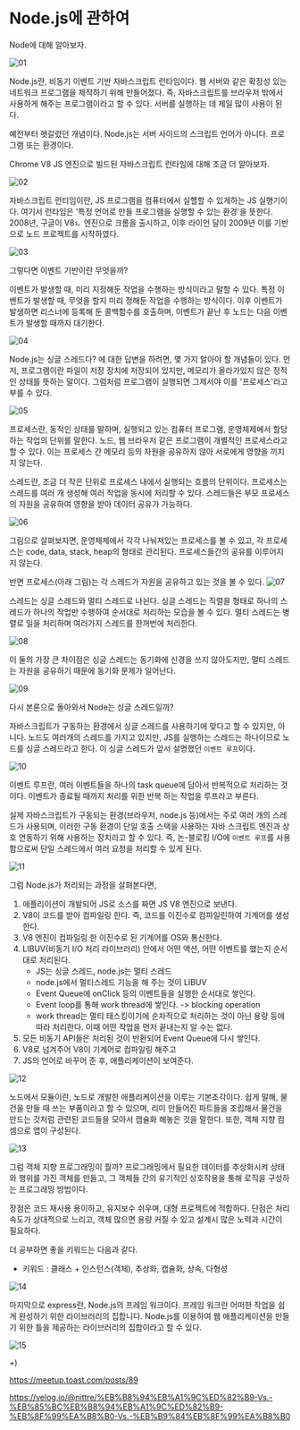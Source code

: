 # Node.js에 관하여

Node에 대해 알아보자.

![01](https://github.com/cue28/TIL/raw/main/assets/images/nodejs/nodejs.002.jpeg)

Node.js란, 비동기 이벤트 기반 자바스크립트 런타임이다. 웹 서버와 같은 확장성 있는 네트워크 프로그램을 제작하기 위해 만들어졌다. 즉, 자바스크립트를 브라우저 밖에서 사용하게 해주는 프로그램이라고 할 수 있다. 서버를 실행하는 데 제일 많이 사용이 된다.

예전부터 헷갈렸던 개념이다. Node.js는 서버 사이드의 스크립트 언어가 아니다. 프로그램 또는 환경이다.

Chrome V8 JS 엔진으로 빌드된 자바스크립트 런타임에 대해 조금 더 알아보자.

![02](https://github.com/cue28/TIL/raw/main/assets/images/nodejs/nodejs.003.jpeg)

자바스크립트 런티임이란, JS 프로그램을 컴퓨터에서 실핼할 수 있게하는 JS 실행기이다. 여기서 런타임은 '특정 언어로 만들 프로그램을 실행할 수 있는 환경'을 뜻한다. 2008년, 구글이 V8ㄴ 엔진으로 크롬을 출시하고, 이후 라이언 달이 2009년 이를 기반으로 노드 프로젝트를 시작하였다.

![03](https://github.com/cue28/TIL/raw/main/assets/images/nodejs/nodejs.004.jpeg)

그렇다면 이벤트 기반이란 무엇을까? 

이벤트가 발생할 때, 미리 지정해둔 작업을 수행하는 방식이라고 말할 수 있다. 특정 이벤트가 발생할 때, 무엇을 할지 미리 정해둔 작업을 수행하는 방식이다. 이후 이벤트가 발생하면 리스너에 등록해 둔 콜백함수를 호출하며, 이벤트가 끝난 후 노드는 다음 이벤트가 발생할 때까지 대기한다.

![04](https://github.com/cue28/TIL/raw/main/assets/images/nodejs/nodejs.005.jpeg)

Node.js는 싱글 스레드다? 에 대한 답변을 하려면, 몇 가지 알아야 할 개념들이 있다. 먼저, 프로그램이란 파일이 저장 장치에 저장되어 있지만, 메모리가 올라가있지 않은 정적인 상태를 뜻하는 말이다. 그럼처럼 프로그램이 실행되면 그제서야 이를 '프로세스'라고 부를 수 있다.

![05](https://github.com/cue28/TIL/raw/main/assets/images/nodejs/nodejs.006.jpeg)

프로세스란, 동적인 상태를 말하며, 실행되고 있는 컴퓨터 프로그램, 운영체제에서 할당하는 작업의 단위를 말한다. 노드, 웹 브라우저 같은 프로그램이 개별적인 프로세스라고 할 수 있다. 이는 프로세스 간 메모리 등의 자원을 공유하지 않아 서로에게 영향을 끼치지 않는다.

스레드란, 조금 더 작은 단위로 프로세스 내에서 실행되는 흐름의 단위이다. 프로세스는 스레드를 여러 개 생성해 여러 작업을 동시에 처리할 수 있다. 스레드들은 부모 프로세스의 자원을 공유하여 영향을 받아 데이터 공유가 가능하다.

![06](https://github.com/cue28/TIL/raw/main/assets/images/nodejs/nodejs.007.jpeg)

그림으로 살펴보자면, 운영체제에서 각각 나눠져있는 프로세스를 볼 수 있고, 각 프로세스는 code, data, stack, heap의 형태로 관리된다. 프로세스들간의 공유를 이루어지지 않는다.

반면 프로세스(아래 그림)는 각 스레드가 자원을 공유하고 있는 것을 볼 수 있다.
![07](https://github.com/cue28/TIL/raw/main/assets/images/nodejs/nodejs.008.jpeg)

스레드는 싱글 스레드와 멀티 스레드로 나뉜다. 싱글 스레드는 직렬을 형태로 하나의 스레드가 하나의 작업만 수행하여 순서대로 처리하는 모습을 볼 수 있다. 멀티 스레드는 병렬로 일을 처리하며 여러가지 스레드를 한꺼번에 처리한다.

![08](https://github.com/cue28/TIL/raw/main/assets/images/nodejs/nodejs.009.jpeg)

이 둘의 가장 큰 차이점은 싱글 스레드는 동기화에 신경을 쓰지 않아도지만, 멀티 스레드는 자원을 공유하기 때문에 동기화 문제가 일어난다.

![09](https://github.com/cue28/TIL/raw/main/assets/images/nodejs/nodejs.010.jpeg)



다시 본론으로 돌아와서 Node는 싱글 스레드일까?

자바스크립트가 구동하는 환경에서 싱글 스레드를 사용하기에 맞다고 할 수 있지만, 아니다. 노드도 여러개의 스레드를 가지고 있지만, JS를 실행하는 스레드는 하나이므로 노드를 싱글 스레드라고 한다. 이 싱글 스레드가 앞서 설명했던 `이벤트 루프`이다.

![10](https://github.com/cue28/TIL/raw/main/assets/images/nodejs/nodejs.011.jpeg)

이벤트 루프란, 여러 이벤트들을 하나의 task queue에 담아서 반복적으로 처리하는 것이다. 이벤트가 종료될 때까지 처리를 위한 반복 하는 작업을 루프라고 부른다.

실제 자바스크립트가 구동되는 환경(브라우저, node.js 등)에서는 주로 여러 개의 스레드가 사용되며, 이러한 구동 환경이 단일 호출 스택을 사용하는 자바 스크립트 엔진과 상호 연동하기 위해 사용하는 장치라고 할 수 있다. 즉, 논-블로킹 I/O에 `이벤트 루프`를 사용함으로써 단일 스레드에서 여러 요청을 처리할 수 있게 된다.

![11](https://github.com/cue28/TIL/raw/main/assets/images/nodejs/nodejs.012.jpeg)

그럼 Node.js가 처리되는 과정을 살펴본다면,

1. 애플리이션이 개발되어 JS로 소스를 짜면 JS V8 엔진으로 보낸다.
2. V8이 코드를 받아 컴파일링 한다. 즉, 코드를 이진수로 컴파일린하여 기계어를 생성한다.
3. V8 엔진이 컴파일링 한 이진수로 된 기계어를 OS와 통신한다.
4. LIBUV(비동기 I/O 처리 라이브러리) 안에서 어떤 액션, 어떤 이벤트를 했는지 순서대로 처리된다.
    - JS는 싱글 스레드, node.js는 멀티 스레드
    - node.js에서 멀티스레드 기능을 해 주는 것이 LIBUV
    - Event Queue에 onClick 등의 이벤트들을 실행한 순서대로 쌓인다.
    - Event loop를 통해 work thread에 쌓인다. -> blocking operation
    - work thread는 멀티 태스킹이기에 순차적으로 처리하는 것이 아닌 용량 등에 따라 처리한다. 이때 어떤 작업을 먼저 끝내는지 알 수는 없다.
5. 모든 비동기 API들은 처리된 것이 반환되어 Event Queue에 다시 쌓인다.
6. V8로 넘겨주어 V8이 기계어로 컴파일링 해주고
7. JS의 언어로 바꾸어 준 후, 애플리케이션이 보여준다.

![12](https://github.com/cue28/TIL/raw/main/assets/images/nodejs/nodejs.013.jpeg)

노드에서 모듈이란, 노드로 개발한 애플리케이션을 이루는 기본조각이다. 쉽게 말해, 물건을 만들 때 쓰는 부품이라고 할 수 있으며, 리미 만들어진 파트들을 조립해서 물건을 만드는 것처럼 관련된 코드들을 모아서 캡슐화 해놓은 것을 말한다. 또한, 객체 지향 컴셈으로 앱이 구성된다.


![13](https://github.com/cue28/TIL/raw/main/assets/images/nodejs/nodejs.014.jpeg)

그럼 객체 지향 프로그래밍이 뭘까? 프로그래밍에서 필요한 데이터를 추상화시켜 상태와 행위를 가진 객체를 만들고, 그 객체들 간의 유기적인 상호작용을 통해 로직을 구성하는 프로그래밍 방법이다. 

장점은 코드 재사용 용이하고, 유지보수 쉬우며, 대형 프로젝트에 적합하다. 단점은 처리 속도가 상대적으로 느리고, 객체 많으면 용량 커질 수 있고 설계시 많은 노력과 시간이 필요하다. 

더 공부하면 좋을 키워드는 다음과 같다.

- 키워드 : 클래스 + 인스턴스(객체), 추상화, 캡슐화, 상속, 다형성

![14](https://github.com/cue28/TIL/raw/main/assets/images/nodejs/nodejs.015.jpeg)

마지막으로 express란, Node.js의 프레임 워크이다. 프레임 워크란 어떠한 작업을 쉽게 완성하기 위한 라이브러리의 집합니다. Node.js를 이용하여 웹 애플리케이션을 만들기 위한 틀을 제공하는 라이브러리의 집합이라고 할 수 있다.

![15](https://github.com/cue28/TIL/raw/main/assets/images/nodejs/nodejs.016.jpeg)

+)
 
https://meetup.toast.com/posts/89 

https://velog.io/@nittre/%EB%B8%94%EB%A1%9C%ED%82%B9-Vs.-%EB%85%BC%EB%B8%94%EB%A1%9C%ED%82%B9-%EB%8F%99%EA%B8%B0-Vs.-%EB%B9%84%EB%8F%99%EA%B8%B0 
